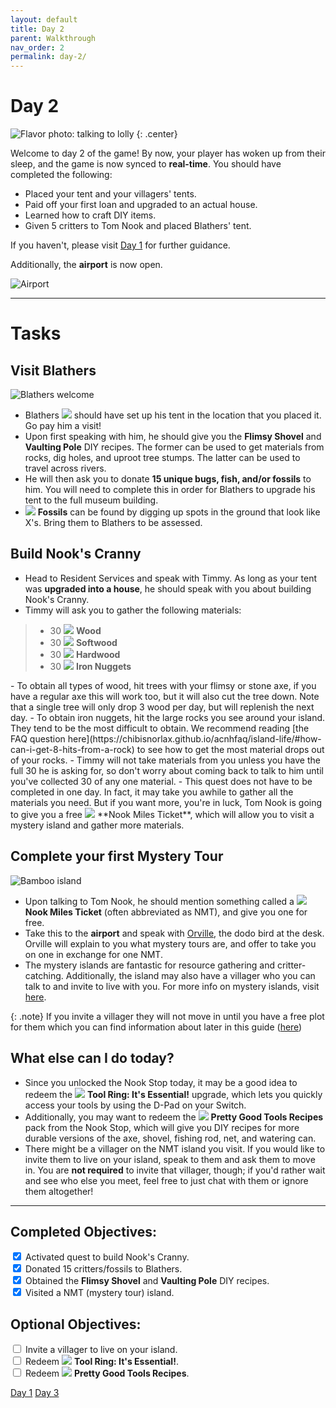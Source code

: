 ```yaml
---
layout: default
title: Day 2
parent: Walkthrough
nav_order: 2
permalink: day-2/
---
```


# Day 2

![Flavor photo: talking to lolly](/acnhbeginners/assets/flavorphoto_5.jpg)
{: .center}

Welcome to day 2 of the game! By now, your player has woken up from their sleep, and the game is now synced to **real-time**. You should have completed the following:
- Placed your tent and your villagers' tents.
- Paid off your first loan and upgraded to an actual house.
- Learned how to craft DIY items.
- Given 5 critters to Tom Nook and placed Blathers' tent.

If you haven't, please visit [Day 1](/acnhbeginners/day-1/) for further guidance.

Additionally, the **airport** is now open.

![Airport](/acnhbeginners/assets/dal-indoors.png)

* * *
# Tasks

## Visit Blathers

![Blathers welcome](/acnhbeginners/assets/blathersmeeting.jpg)

- Blathers <span><img src="https://alexislours.github.io/img/NpcIcon/owl.png" id="inv-icon"></span> should have set up his tent in the location that you placed it. Go pay him a visit!
- Upon first speaking with him, he should give you the **Flimsy Shovel** and **Vaulting Pole** DIY recipes. The former can be used to get materials from rocks, dig holes, and uproot tree stumps. The latter can be used to travel across rivers.
- He will then ask you to donate **15 unique bugs, fish, and/or fossils** to him. You will need to complete this in order for Blathers to upgrade his tent to the full museum building. 
- <span><img src="https://alexislours.github.io/img/MenuIcon/Fossil.png" id="inv-icon"></span> **Fossils** can be found by digging up spots in the ground that look like X's. Bring them to Blathers to be assessed. 

## Build Nook's Cranny 
- Head to Resident Services and speak with Timmy. As long as your tent was **upgraded into a house**, he should speak with you about building Nook's Cranny.
- Timmy will ask you to gather the following materials:
<blockquote>
  <ul>
    <li>30 <span><img src="https://alexislours.github.io/img/MenuIcon/DIYWoodNormal.png" id="inv-icon"></span> <b>Wood</b></li>
    <li>30 <span><img src="https://alexislours.github.io/img/MenuIcon/DIYWoodSoft.png" id="inv-icon"></span> <b>Softwood</b></li>
    <li>30 <span><img src="https://alexislours.github.io/img/MenuIcon/DIYWoodHard.png" id="inv-icon"></span> <b>Hardwood</b></li>
    <li>30 <span><img src="https://alexislours.github.io/img/MenuIcon/OreIron.png" id="inv-icon"></span> <b>Iron Nuggets</b><br></li>
  </ul>
</blockquote>
- To obtain all types of wood, hit trees with your flimsy or stone axe, if you have a regular axe this will work too, but it will also cut the tree down. Note that a single tree will only drop 3 wood per day, but will replenish the next day.
- To obtain iron nuggets, hit the large rocks you see around your island. They tend to be the most difficult to obtain. We recommend reading [the FAQ question here](https://chibisnorlax.github.io/acnhfaq/island-life/#how-can-i-get-8-hits-from-a-rock) to see how to get the most material drops out of your rocks.
- Timmy will not take materials from you unless you have the full 30 he is asking for, so don't worry about coming back to talk to him until you've collected 30 of any one material.
- This quest does not have to be completed in one day. In fact, it may take you awhile to gather all the materials you need. But if you want more, you're in luck, Tom Nook is going to give you a free <span><img src="https://alexislours.github.io/img/MenuIcon/PlaneTicket.png" id="inv-icon"></span> **Nook Miles Ticket**, which will allow you to visit a mystery island and gather more materials. 

## Complete your first Mystery Tour

![Bamboo island](/acnhbeginners/assets/flavorphoto_2.jpg)

- Upon talking to Tom Nook, he should mention something called a <span><img src="https://alexislours.github.io/img/MenuIcon/PlaneTicket.png" id="inv-icon"></span> **Nook Miles Ticket** (often abbreviated as NMT), and give you one for free. 
- Take this to the **airport** and speak with [Orville](https://chibisnorlax.github.io/acnhfaq/npc/permanent#orville-and-wilbur), the dodo bird at the desk. Orville will explain to you what mystery tours are, and offer to take you on one in exchange for one NMT.
- The mystery islands are fantastic for resource gathering and critter-catching. Additionally, the island may also have a villager who you can talk to and invite to live with you. For more info on mystery islands, visit [here](https://chibisnorlax.github.io/acnhfaq/island-life/#what-are-the-different-mystery-islands-and-what-can-i-find-on-them). 

{: .note}
If you invite a villager they will not move in until you have a free plot for them which you can find information about later in this guide ([here](https://chibisnorlax.github.io/acnhbeginners/walkthrough/day-4/#new-villagers-3-plots-quest))

## What else can I do today?
- Since you unlocked the Nook Stop today, it may be a good idea to redeem the <span><img src="https://alexislours.github.io/img/MenuIcon/HowtoBookExpansion.png" id="inv-icon"></span> **Tool Ring: It's Essential!** upgrade, which lets you quickly access your tools by using the D-Pad on your Switch.
- Additionally, you may want to redeem the <span><img src="https://alexislours.github.io/img/MenuIcon/BookRecipe.png" id="inv-icon"></span> **Pretty Good Tools Recipes** pack from the Nook Stop, which will give you DIY recipes for more durable versions of the axe, shovel, fishing rod, net, and watering can.
- There might be a villager on the NMT island you visit. If you would like to invite them to live on your island, speak to them and ask them to move in. You are **not required** to invite that villager, though; if you'd rather wait and see who else you meet, feel free to just chat with them or ignore them altogether!

* * *
## Completed Objectives:
<div>
  <input type="checkbox" checked="yes"/>  
    <label>Activated quest to build Nook's Cranny.</label> <br>
  <input type="checkbox" checked="yes"/>  
    <label>Donated 15 critters/fossils to Blathers.</label> <br>
  <input type="checkbox" checked="yes"/>  
  <label>Obtained the <b>Flimsy Shovel</b> and <b>Vaulting Pole</b> DIY recipes.</label> <br>
  <input type="checkbox" checked="yes"/>  
    <label>Visited a NMT (mystery tour) island.</label> <br>
</div>

## Optional Objectives:
<div>
  <input type="checkbox">  
    <label>Invite a villager to live on your island.</label> <br>
  <input type="checkbox">  
    <label>Redeem <span><img src="https://alexislours.github.io/img/MenuIcon/HowtoBookExpansion.png" id="inv-icon"></span> <b>Tool Ring: It's Essential!</b>.</label> <br>
  <input type="checkbox">
    <label>Redeem <span><img src="https://alexislours.github.io/img/MenuIcon/BookRecipe.png" id="inv-icon"></span> <b>Pretty Good Tools Recipes</b>.</label> <br>
</div>

<a href="/acnhbeginners/day-1" class="btn btn-red" role="button"><span class="icon-arw-Left"></span> Day 1</a>
<a href="/acnhbeginners/day-3" class="btn btn-green" role="button">Day 3 <span class="icon-arw-Right"></span></a>
